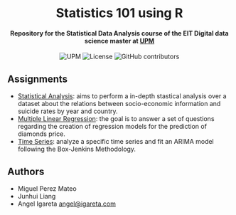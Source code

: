 <h1 align="center">Statistics 101 using R</h1>
<h4 align="center">Repository for the Statistical Data Analysis course of the EIT Digital data science master at <a href="https://www.upm.es/">UPM</a></h4>

<p align="center">
  <img alt="UPM" src="https://img.shields.io/badge/EIT%20Digital-UPM-blue?style=flat-square">
  <img alt="License" src="https://img.shields.io/github/license/angeligareta/basic-statistics-r?style=flat-square" />
  <img alt="GitHub contributors" src="https://img.shields.io/github/contributors/angeligareta/basic-statistics-r?style=flat-square">
</p>

## Assignments

- [Statistical Analysis](assignment-1): aims to perform a in-depth stastical analysis over a dataset about the relations between socio-economic information and suicide rates by year and country.
- [Multiple Linear Regression](assignment-2): the goal is to answer a set of questions regarding the creation of regression models for the prediction of diamonds price.
- [Time Series](assignment-3): analyze a specific time series and fit an ARIMA model following the Box-Jenkins Methodology.

## Authors

- Miguel Perez Mateo
- Junhui Liang
- Angel Igareta [angel@igareta.com](mailto:angel@igareta.com)
